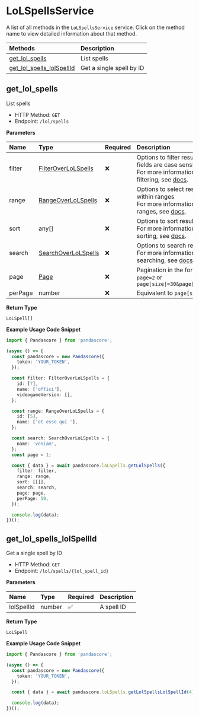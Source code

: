 # LoLSpellsService

A list of all methods in the `LoLSpellsService` service. Click on the method name to view detailed information about that method.

| Methods                                                 | Description              |
| :------------------------------------------------------ | :----------------------- |
| [get_lol_spells](#get_lol_spells)                       | List spells              |
| [get_lol_spells_lolSpellId](#get_lol_spells_lolspellid) | Get a single spell by ID |

## get_lol_spells

List spells

- HTTP Method: `GET`
- Endpoint: `/lol/spells`

**Parameters**

| Name    | Type                                                    | Required | Description                                                                                                                                         |
| :------ | :------------------------------------------------------ | :------- | :-------------------------------------------------------------------------------------------------------------------------------------------------- |
| filter  | [FilterOverLoLSpells](../models/FilterOverLoLSpells.md) | ❌       | Options to filter results. String fields are case sensitive <br/>For more information on filtering, see [docs](/docs/filtering-and-sorting#filter). |
| range   | [RangeOverLoLSpells](../models/RangeOverLoLSpells.md)   | ❌       | Options to select results within ranges <br/>For more information on ranges, see [docs](/docs/filtering-and-sorting#range).                         |
| sort    | any[]                                                   | ❌       | Options to sort results <br/>For more information on sorting, see [docs](/docs/filtering-and-sorting#sort).                                         |
| search  | [SearchOverLoLSpells](../models/SearchOverLoLSpells.md) | ❌       | Options to search results <br/>For more information on searching, see [docs](/docs/filtering-and-sorting#search).                                   |
| page    | [Page](../models/Page.md)                               | ❌       | Pagination in the form of `page=2` or `page[size]=30&page[number]=2`                                                                                |
| perPage | number                                                  | ❌       | Equivalent to `page[size]`                                                                                                                          |

**Return Type**

`LoLSpell[]`

**Example Usage Code Snippet**

```typescript
import { Pandascore } from 'pandascore';

(async () => {
  const pandascore = new Pandascore({
    token: 'YOUR_TOKEN',
  });

  const filter: FilterOverLoLSpells = {
    id: [7],
    name: ['offici'],
    videogameVersion: [],
  };

  const range: RangeOverLoLSpells = {
    id: [5],
    name: ['et esse qui '],
  };

  const search: SearchOverLoLSpells = {
    name: 'veniam',
  };
  const page = 1;

  const { data } = await pandascore.loLSpells.getLolSpells({
    filter: filter,
    range: range,
    sort: [[]],
    search: search,
    page: page,
    perPage: 50,
  });

  console.log(data);
})();
```

## get_lol_spells_lolSpellId

Get a single spell by ID

- HTTP Method: `GET`
- Endpoint: `/lol/spells/{lol_spell_id}`

**Parameters**

| Name       | Type   | Required | Description |
| :--------- | :----- | :------- | :---------- |
| lolSpellId | number | ✅       | A spell ID  |

**Return Type**

`LoLSpell`

**Example Usage Code Snippet**

```typescript
import { Pandascore } from 'pandascore';

(async () => {
  const pandascore = new Pandascore({
    token: 'YOUR_TOKEN',
  });

  const { data } = await pandascore.loLSpells.getLolSpellsLolSpellId(4);

  console.log(data);
})();
```
